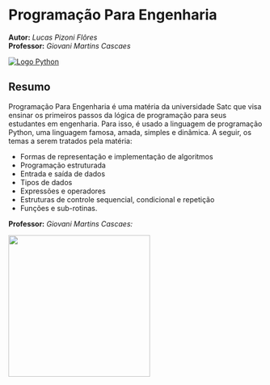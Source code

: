# Programação Para Engenharia 

__Autor:__ _Lucas Pizoni Flôres_  
__Professor:__ _Giovani Martins Cascaes_

[![Logo Python](https://img.shields.io/badge/Python-3776AB?style=for-the-badge&logo=python&logoColor=white 'Python')](# 'Python')

## Resumo
Programação Para Engenharia é uma matéria da universidade Satc que visa ensinar os primeiros passos da lógica de programação para seus estudantes em engenharia. Para isso, é usado a linguagem de programação Python, uma linguagem famosa, amada, simples e dinâmica. A seguir, os temas a serem tratados pela matéria:

- Formas de representação e implementação de algoritmos
- Programação estruturada
- Entrada e saída de dados
- Tipos de dados
- Expressões e operadores
- Estruturas de controle sequencial, condicional e repetição
- Funções e sub-rotinas.

__Professor:__ _Giovani Martins Cascaes:_
  
[<img src="https://www1.satc.edu.br/portais/arquivos/usuarios/293/FotoGiovani.jpg" height="280rem">](# 'Giovani Martins Cascaes')
